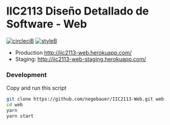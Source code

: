 # IIC2113 Diseño Detallado de Software - Web

[![circleciB]][circleciL]
[![styleB]][styleL]

 - Production http://iic2113-web.herokuapp.com/
 - Staging: http://iic2113-web-staging.herokuapp.com/

### Development

Copy and run this script

```bash
git clone https://github.com/negebauer/IIC2113-Web.git web
cd web
yarn
yarn start
```

<!-- Badges -->

[circleciL]:https://circleci.com/gh/negebauer/IIC2113-Web
[circleciB]:https://circleci.com/gh/negebauer/IIC2113-Web.svg?style=svg&circle-token=eac648b31799b2c7e9c80f6510bbe4dd5a63c33e

[styleL]:https://github.com/prettier/prettier
[styleB]:https://img.shields.io/badge/code%20style-prettier-brightgreen.svg?style=flat
